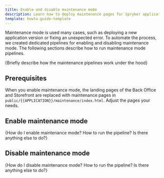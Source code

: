 ```yaml
---
title: Enable and disable maintenance mode
description: Learn how to deploy maintenance pages for Spryker applications.
template: howto-guide-template
---
```


Maintenance mode is used many cases, such as deploying a new application version or fixing an unexpected error. To automate the process, we created dedicated pipelines for enabling and disabling maintenance mode. The following sections describe how to run maintenance mode pipelines.


{Briefly describe how the maintenance pipelines work under the hood}


## Prerequisites

When you enable maintenance mode, the landing pages of the Back Office and Storefront are replaced with maintenance pages in `public/{{APPLICATION}}/maintenance/index.html`. Adjust the pages your needs.

## Enable maintenance mode

{How do I enable maintenance mode? How to run the pipeline? Is there anything else to do?}


## Disable maintenance mode

{How do I disable maintenance mode? How to run the pipeline? Is there anything else to do?}
